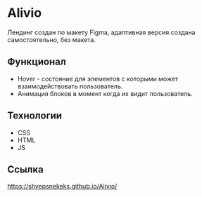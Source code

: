 # Alivio
Лендинг создан по макету Figma, адаптивная версия создана самостоятельно, без макета.


## Функционал
- Hover - состояние для элементов с которыми может взаимодействовать пользователь.
- Анимация блоков в момент когда их видит пользователь.


## Технологии
- CSS
- HTML
- JS
## Ссылка 
https://shvepsnekeks.github.io/Alivio/
